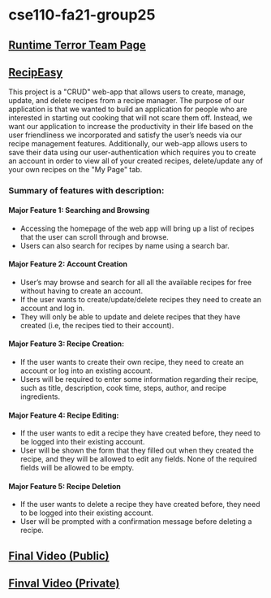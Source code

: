 # cse110-fa21-group25

## [Runtime Terror Team Page](admin/team.md)

## [RecipEasy](https://cse110-fa21-group25.firebaseapp.com/home-page.html)
This project is a "CRUD" web-app that allows users to create, manage, update, and delete recipes from a recipe manager. The purpose of our application is that we wanted to build an application for people who are interested in starting out cooking that will not scare them off. Instead, we want our application to increase the productivity in their life based on the user friendliness we incorporated and satisfy the user’s needs via our recipe management features. Additionally, our web-app allows users to save their data using our user-authentication which requires you to create an account in order to view all of your created recipes, delete/update any of your own recipes on the "My Page" tab. 
### Summary of features with description: 
#### Major Feature 1: Searching and Browsing
- Accessing the homepage of the web app will bring up a list of recipes that the user can scroll through and browse. 
- Users can also search for recipes by name using a search bar.
#### Major Feature 2: Account Creation 
- User’s may browse and search for all all the available recipes for free without having to create an account. 
- If the user wants to create/update/delete recipes they need to create an account and log in. 
- They will only be able to update and delete recipes that they have created (i.e, the recipes tied to their account).
#### Major Feature 3: Recipe Creation: 
- If the user wants to create their own recipe, they need to create an account or log into an existing account. 
- Users will be required to enter some information regarding their recipe, such as title, description, cook time, steps, author, and recipe ingredients.
#### Major Feature 4: Recipe Editing: 
- If the user wants to edit a recipe they have created before, they need to be logged into their existing account. 
- User will be shown the form that they filled out when they created the recipe, and they will be allowed to edit any fields. None of the required fields will be allowed to be empty.
#### Major Feature 5: Recipe Deletion
- If the user wants to delete a recipe they have created before, they need to be logged into their existing account.
- User will be prompted with a confirmation message before deleting a recipe.

## [Final Video (Public)](https://www.youtube.com/watch?v=CJofgszQDRQ)

## [Finval Video (Private)](https://youtu.be/cgHi-XWskDg)
